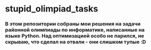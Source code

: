 # stupid_olimpiad_tasks
### В этом репозитории собраны мои решения на задачи районной олимпиады по информатике, написанные на языке Python. Над оптимизацией особо не парился, не скрываю, что сделал на отвали - они слишком тупые :D
